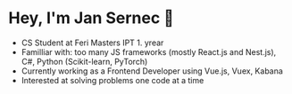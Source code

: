 # Hey, I'm Jan Sernec 👋
<ul>
  <li>CS Student at Feri Masters IPT 1. yrear</li> 
    <li> Familliar with: too many JS frameworks (mostly React.js and Nest.js), C#, Python (Scikit-learn, PyTorch) </li>
    <li>Currently working as a Frontend Developer using  Vue.js, Vuex, Kabana </li>
    <li> Interested at solving problems one code at a time </li>
    </ul>


<!--
**JanHuntersi/JanHuntersi** is a ✨ _special_ ✨ repository because its `README.md` (this file) appears on your GitHub profile.

Here are some ideas to get you started:

- 🔭 I’m currently working on ...
- 🌱 I’m currently learning ...
- 👯 I’m looking to collaborate on ...
- 🤔 I’m looking for help with ...
- 💬 Ask me about ...
- 📫 How to reach me: ...
- 😄 Pronouns: ...
- ⚡ Fun fact: ...
-->
